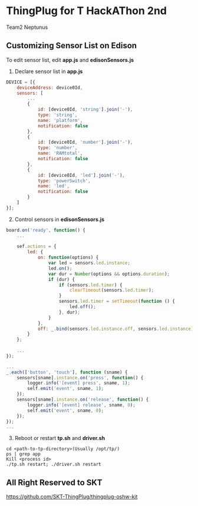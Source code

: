 # ThingPlug for T HackAThon 2nd
Team2 Neptunus

## Customizing Sensor List on Edison
To edit sensor list, edit **app.js** and **edisonSensors.js**

1. Declare sensor list in **app.js**
```javascript
DEVICE = [{
	deviceAddress: device0Id,
	sensors: [
		...
		{
			id: [device0Id, 'string'].join('-'),
			type: 'string',
			name: 'platform',
			notification: false
		},
		{
			id: [device0Id, 'number'].join('-'),
			type: 'number',
			name: 'RAMtotal',
			notification: false
		},
		{
			id: [device0Id, 'led'].join('-'),
			type: 'powerSwitch',
			name: 'led',
			notification: false
		}
	]
}];
```

2. Control sensors in **edisonSensors.js**
```javascript
board.on('ready', function() {
	...
	
	sef.actions = {
		led: {
			on: function(options) {
				var led = sensors.led.instance;
				led.on();
				var dur = Number(options && options.duration);
				if (dur) {
					if (sensors.led.timer) {
						clearTimeout(sensors.led.timer);
					}
					sensors.led.timer = setTimeout(function () {
						led.off();
					}, dur);
				}
			},
			off: _.bind(sensors.led.instance.off, sensors.led.instance)
		}
	};
	
	...
});
```

```javascript
...
_.each(['button', 'touch'], function (sname) {
	sensors[sname].instance.on('press', function() {
		logger.info('[event] press', sname, 1);
		self.emit('event', sname, 1);
	});
	sensors[sname].instance.on('release', function() {
		logger.info('[event] release', sname, 0);
		self.emit('event', sname, 0);
	});
});
...
```

3. Reboot or restart **tp.sh** and **driver.sh**
```
cd <path-to-tp-directory>(Usually /opt/tp/)
ps | grep app
Kill <process id>
./tp.sh restart; ./driver.sh restart
```

## All Right Reserved to SKT

https://github.com/SKT-ThingPlug/thingplug-oshw-kit
